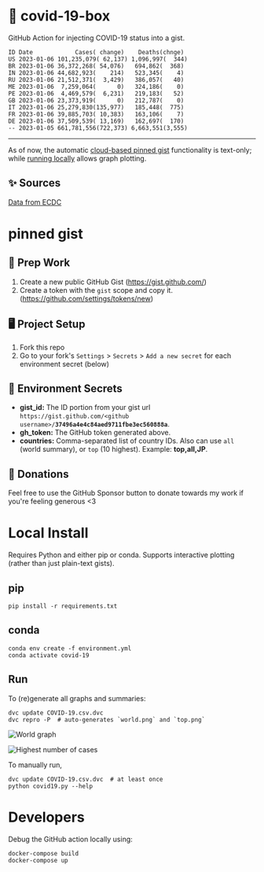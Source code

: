 # 🏥 covid-19-box

GitHub Action for injecting COVID-19 status into a gist.

```
ID Date            Cases( change)    Deaths(chnge)
US 2023-01-06 101,235,079( 62,137) 1,096,997(  344)
BR 2023-01-06 36,372,268( 54,076)   694,862(  368)
IN 2023-01-06 44,682,923(    214)   523,345(    4)
RU 2023-01-06 21,512,371(  3,429)   386,057(   40)
ME 2023-01-06  7,259,064(      0)   324,186(    0)
PE 2023-01-06  4,469,579(  6,231)   219,183(   52)
GB 2023-01-06 23,373,919(      0)   212,787(    0)
IT 2023-01-06 25,279,830(135,977)   185,448(  775)
FR 2023-01-06 39,885,703( 10,383)   163,106(    7)
DE 2023-01-06 37,509,539( 13,169)   162,697(  170)
-- 2023-01-05 661,781,556(722,373) 6,663,551(3,555)
```

---

As of now, the automatic [cloud-based pinned gist](#pinned-gist) functionality is text-only;
while [running locally](#local-install) allows graph plotting.

## ✨ Sources

[Data from ECDC](https://www.ecdc.europa.eu/en/publications-data/download-todays-data-geographic-distribution-covid-19-cases-worldwide)

# pinned gist

## 🎒 Prep Work
1. Create a new public GitHub Gist (https://gist.github.com/)
1. Create a token with the `gist` scope and copy it. (https://github.com/settings/tokens/new)

## 🖥 Project Setup
1. Fork this repo
1. Go to your fork's `Settings` > `Secrets` > `Add a new secret` for each environment secret (below)

## 🤫 Environment Secrets
- **gist_id:** The ID portion from your gist url `https://gist.github.com/<github username>/`**`37496a4e4c84aed9711fbe3ec560888a`**.
- **gh_token:** The GitHub token generated above.
- **countries:** Comma-separated list of country IDs. Also can use `all` (world summary), or `top` (10 highest). Example: **top,all,JP**.

## 💸 Donations

Feel free to use the GitHub Sponsor button to donate towards my work if you're feeling generous <3

# Local Install

Requires Python and either pip or conda. Supports interactive plotting (rather than just plain-text gists).

## pip

```
pip install -r requirements.txt
```

## conda

```
conda env create -f environment.yml
conda activate covid-19
```

## Run

To (re)generate all graphs and summaries:

```
dvc update COVID-19.csv.dvc
dvc repro -P  # auto-generates `world.png` and `top.png`
```

![World graph](world.png)

![Highest number of cases](top.png)

To manually run,

```
dvc update COVID-19.csv.dvc  # at least once
python covid19.py --help
```

# Developers

Debug the GitHub action locally using:

```
docker-compose build
docker-compose up
```

